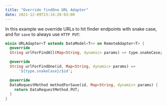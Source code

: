 ```yaml
---
title: "Override findOne URL Adapter"
date: 2021-12-09T23:14:28-03:00
---
```


In this example we override URLs to hit finder endpoints with snake case, and for `save` to always use `HTTP PUT`:

```dart
mixin URLAdapter<T extends DataModel<T>> on RemoteAdapter<T> {
  @override
  String urlForFindAll(Map<String, dynamic> params) => type.snakeCase;

  @override
  String urlForFindOne(id, Map<String, dynamic> params) =>
      '${type.snakeCase}/$id';

  @override
  DataRequestMethod methodForSave(id, Map<String, dynamic> params) {
    return DataRequestMethod.PUT;
  }
}
```
